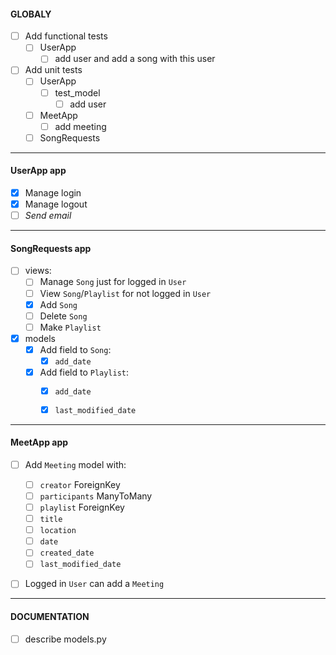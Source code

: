 #### GLOBALY
- [ ] Add functional tests
  - [ ] UserApp
    - [ ] add user and add a song with this user
- [ ] Add unit tests
  - [ ] UserApp
    - [ ] test_model
      - [ ] add user
  - [ ] MeetApp
    - [ ] add meeting
  - [ ] SongRequests

---
#### UserApp app
- [x] Manage login
- [x] Manage logout
- [ ] *Send email*

---
#### SongRequests app
- [ ] views:
  - [ ] Manage `Song` just for logged in `User`
  - [ ] View `Song`/`Playlist` for not logged in `User`
  - [x] Add `Song`
  - [ ] Delete `Song`
  - [ ] Make `Playlist`
- [x] models
  - [x] Add field to `Song`:
    - [x] `add_date`
  - [x] Add field to `Playlist`:
    - [x] `add_date`
    - [x] `last_modified_date`


---
#### MeetApp app
- [ ] Add `Meeting` model with:
  - [ ] `creator` ForeignKey
  - [ ] `participants` ManyToMany
  - [ ] `playlist` ForeignKey
  - [ ] `title` 
  - [ ] `location`
  - [ ] `date`
  - [ ] `created_date`
  - [ ] `last_modified_date`
- [ ] Logged in `User` can add a `Meeting`


---
#### DOCUMENTATION

- [ ] describe models.py